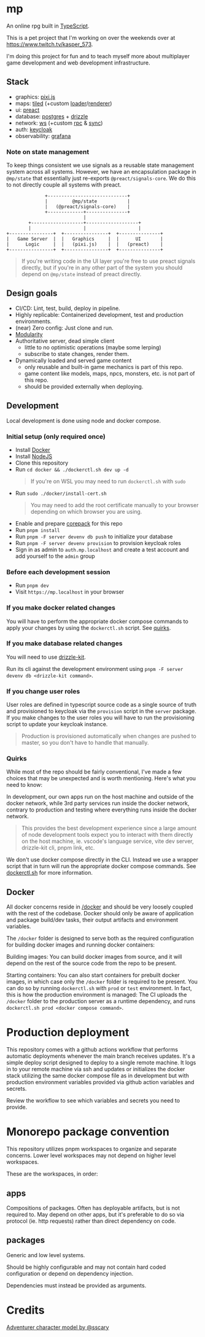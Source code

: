 # mp

An online rpg built in [TypeScript](https://www.typescriptlang.org/).

This is a pet project that I'm working on over the weekends over at
https://www.twitch.tv/kasper_573.

I'm doing this project for fun and to teach myself more about multiplayer game development and web development infrastructure.

## Stack

- graphics: [pixi.js](https://pixijs.com/)
- maps: [tiled](https://www.mapeditor.org/) (+custom
  [loader](packages/tiled-loader)/[renderer](packages/tiled-renderer))
- ui: [preact](https://preactjs.com/)
- database: [postgres](https://www.postgresql.org/) +
  [drizzle](https://orm.drizzle.team/)
- network: [ws](https://www.npmjs.com/package/ws) (+custom [rpc](packages/rpc) & [sync](packages/sync))
- auth: [keycloak](https://www.keycloak.org/)
- observability: [grafana](https://grafana.com)

### Note on state management

To keep things consistent we use signals as a reusable state management system across all systems.
However, we have an encapsulation package in `@mp/state` that essentially just re-exports `@preact/signals-core`.
We do this to not directly couple all systems with preact.

```text
              +-----------------------------+
              |         @mp/state           |
              |   (@preact/signals-core)    |
              +-------------+---------------+
                            |
        +-------------------+-------------------+
        |                   |                   |
+----------------+  +----------------+  +---------------+
|   Game Server  |  |   Graphics     |  |      UI       |
|      Logic     |  |   (pixi.js)    |  |   (preact)    |
+----------------+  +----------------+  +---------------+
```

> If you're writing code in the UI layer you're free to use preact signals directly, but if you're in any other part of the system you should depend on `@mp/state` instead of preact directly.

## Design goals

- CI/CD: Lint, test, build, deploy in pipeline.
- Highly replicable: Containerized development, test and production environments.
- (near) Zero config: Just clone and run.
- [Modularity](#monorepo-package-convention)
- Authoritative server, dead simple client
  - little to no optimistic operations (maybe some lerping)
  - subscribe to state changes, render them.
- Dynamically loaded and served game content
  - only reusable and built-in game mechanics is part of this repo.
  - game content like models, maps, npcs, monsters, etc. is not part of this repo.
  - should be provided externally when deploying.

## Development

Local development is done using node and docker compose.

### Initial setup (only required once)

- Install [Docker](https://www.docker.com/)
- Install [NodeJS](https://nodejs.org/)
- Clone this repository
- Run `cd docker && ./dockerctl.sh dev up -d`
  > If you're on WSL you may need to run `dockerctl.sh` with `sudo`
- Run `sudo ./docker/install-cert.sh`
  > You may need to add the root certificate manually to your browser depending
  > on which browser you are using.
- Enable and prepare [corepack](https://nodejs.org/docs/v22.12.0/api/corepack.html#corepack) for this repo
- Run `pnpm install`
- Run `pnpm -F server devenv db push` to initialize your database
- Run `pnpm -F server devenv provision` to provision keycloak roles
- Sign in as admin to `auth.mp.localhost` and create a test account and add yourself to the `admin` group

### Before each development session

- Run `pnpm dev`
- Visit `https://mp.localhost` in your browser

### If you make docker related changes

You will have to perform the appropriate docker compose commands to apply your changes by using the `dockerctl.sh` script. See [quirks](#quirks).

### If you make database related changes

You will need to use [drizzle-kit](https://orm.drizzle.team/docs/kit-overview).

Run its cli against the development environment using `pnpm -F server devenv db <drizzle-kit command>`.

### If you change user roles

User roles are defined in typescript source code as a single source of truth and provisioned to keycloak via the `provision` script in the `server` package. If you make changes to the user roles you will have to run the provisioning script to update your keycloak instance.

> Production is provisioned automatically when changes are pushed to master, so you don't have to handle that manually.

### Quirks

While most of the repo should be fairly conventional, I've made a few choices that may be unexpected and is worth mentioning. Here's what you need to know:

In development, our own apps run on the host machine and outside of the docker network, while 3rd party services run inside the docker network, contrary to production and testing where everything runs inside the docker network.

> This provides the best development experience since a large amount of node development tools expect you to interact with them directly on the host machine, ie. vscode's language service, vite dev server, drizzle-kit cli, pnpm link, etc.

We don't use docker compose directly in the CLI. Instead we use a wrapper script that in turn will run the appropriate docker compose commands. See [dockerctl.sh](./docker/dockerctl.sh) for more information.

## Docker

All docker concerns reside in [/docker](/docker) and should be very loosely
coupled with the rest of the codebase. Docker should only be aware of
application and package build/dev tasks, their output artifacts and environment
variables.

The `/docker` folder is designed to serve both as the required configuration for building docker images and running docker containers:

Building images: You can build docker images from source, and it will depend on the rest of the source code from the repo to be present.

Starting containers: You can also start containers for prebuilt docker images, in which case only the `/docker` folder is required to be present. You can do so by running `dockerctl.sh` with `prod` or `test` environment. In fact, this is how the production environment is managed: The CI uploads the `/docker` folder to the production server as a runtime dependency, and runs `dockerctl.sh prod <docker compose command>`.

# Production deployment

This repository comes with a github actions workflow that performs automatic
deployments whenever the main branch receives updates. It's a simple deploy
script designed to deploy to a single remote machine. It logs in to your remote
machine via ssh and updates or initializes the docker stack utilizing the same
docker compose file as in development but with production environment variables
provided via github action variables and secrets.

Review the workflow to see which variables and secrets you need to provide.

# Monorepo package convention

This repository utilizes pnpm workspaces to organize and separate concerns. Lower level workspaces may not depend on higher level workspaces.

These are the workspaces, in order:

## apps

Compositions of packages. Often has deployable artifacts, but is not required to. May depend on other apps, but it's preferable to do so via protocol (ie. http requests) rather than direct dependency on code.

## packages

Generic and low level systems.

Should be highly configurable and may not contain hard coded configuration or depend on dependency injection.

Dependencies must instead be provided as arguments.

# Credits

[Adventurer character model by @sscary](https://sscary.itch.io/the-adventurer-male)
